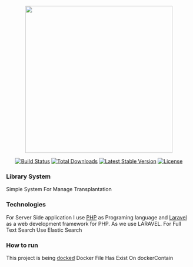 <p align="center"><a href="https://laravel.com" target="_blank"><img src="https://raw.githubusercontent.com/laravel/art/master/logo-lockup/5%20SVG/2%20CMYK/1%20Full%20Color/laravel-logolockup-cmyk-red.svg" width="400"></a></p>

<p align="center">
<a href="https://travis-ci.org/laravel/framework"><img src="https://travis-ci.org/laravel/framework.svg" alt="Build Status"></a>
<a href="https://packagist.org/packages/laravel/framework"><img src="https://img.shields.io/packagist/dt/laravel/framework" alt="Total Downloads"></a>
<a href="https://packagist.org/packages/laravel/framework"><img src="https://img.shields.io/packagist/v/laravel/framework" alt="Latest Stable Version"></a>
<a href="https://packagist.org/packages/laravel/framework"><img src="https://img.shields.io/packagist/l/laravel/framework" alt="License"></a>
</p>

### Library System
Simple System For Manage Transplantation
### Technologies
For Server Side application I use [PHP][php_web] as Programing language and [Laravel][laravel_web] as a web development framework for PHP. As we use LARAVEL.
For Full Text Search Use Elastic Search
### How to run
This project is being [docked][docked_web]
Docker File Has Exist On dockerContain

[php_web]: https://www.php.net/
[laravel_web]: https://laravel.com/
[docked_web]: https://www.docker.com/
